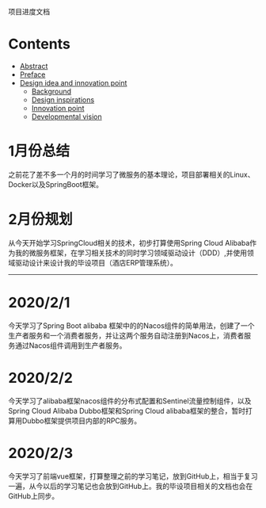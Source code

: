 项目进度文档


# Contents  
- [Abstract](#abstract)  
- [Preface](#preface)  
- [Design idea and innovation point](#design-idea-and-innovation-point)  
  - [Background](#background) 
  - [Design inspirations](#design-inspirations) 
  - [Innovation point](#innovation-point)  
  - [Developmental vision](#developmental-vision) 

# 1月份总结 #
之前花了差不多一个月的时间学习了微服务的基本理论，项目部署相关的Linux、Docker以及SpringBoot框架。
# 2月份规划 #
从今天开始学习SpringCloud相关的技术，初步打算使用Spring Cloud Alibaba作为我的微服务框架，在学习相关技术的同时学习领域驱动设计（DDD）,并使用领域驱动设计来设计我的毕设项目（酒店ERP管理系统）。

----------

# 2020/2/1  #

今天学习了Spring Boot alibaba 框架中的的Nacos组件的简单用法，创建了一个生产者服务和一个消费者服务，并让这两个服务自动注册到Nacos上，消费者服务通过Nacos组件调用到生产者服务。


# 2020/2/2  #

今天学习了alibaba框架nacos组件的分布式配置和Sentinel流量控制组件，以及Spring Cloud Alibaba Dubbo框架和Spring Cloud alibaba框架的整合，暂时打算用Dubbo框架提供项目内部的RPC服务。

# 2020/2/3  #

今天学习了前端vue框架，打算整理之前的学习笔记，放到GitHub上，相当于复习一遍，从今以后的学习笔记也会放到GitHub上。我的毕设项目相关的文档也会在GitHub上同步。







